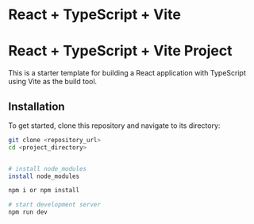 # React + TypeScript + Vite





# React + TypeScript + Vite Project

This is a starter template for building a React application with TypeScript using Vite as the build tool.

## Installation

To get started, clone this repository and navigate to its directory:

```bash
git clone <repository_url>
cd <project_directory>


# install node_modules
install node_modules

npm i or npm install

# start development server
npm run dev